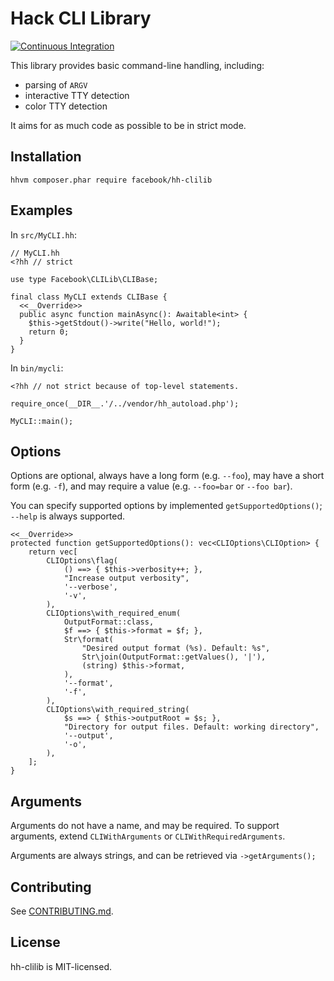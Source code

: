 # Hack CLI Library

[![Continuous Integration](https://github.com/hhvm/hh-clilib/actions/workflows/build-and-test.yml/badge.svg)](https://github.com/hhvm/hh-clilib/actions/workflows/build-and-test.yml)

This library provides basic command-line handling, including:
- parsing of `ARGV`
- interactive TTY detection
- color TTY detection

It aims for as much code as possible to be in strict mode.

## Installation

```
hhvm composer.phar require facebook/hh-clilib
```

## Examples

In `src/MyCLI.hh`:

```Hack
// MyCLI.hh
<?hh // strict

use type Facebook\CLILib\CLIBase;

final class MyCLI extends CLIBase {
  <<__Override>>
  public async function mainAsync(): Awaitable<int> {
    $this->getStdout()->write("Hello, world!");
    return 0;
  }
}
```

In `bin/mycli`:

```Hack
<?hh // not strict because of top-level statements.

require_once(__DIR__.'/../vendor/hh_autoload.php');

MyCLI::main();
```

## Options

Options are optional, always have a long form (e.g. `--foo`), may have a short form (e.g. `-f`), and may
require a value (e.g. `--foo=bar` or `--foo bar`).

You can specify supported options by implemented `getSupportedOptions()`; `--help` is always supported.

```Hack
<<__Override>>
protected function getSupportedOptions(): vec<CLIOptions\CLIOption> {
	return vec[
		CLIOptions\flag(
			() ==> { $this->verbosity++; },
			"Increase output verbosity",
			'--verbose',
			'-v',
		),
		CLIOptions\with_required_enum(
			OutputFormat::class,
			$f ==> { $this->format = $f; },
			Str\format(
				"Desired output format (%s). Default: %s",
				Str\join(OutputFormat::getValues(), '|'),
				(string) $this->format,
			),
			'--format',
			'-f',
		),
		CLIOptions\with_required_string(
			$s ==> { $this->outputRoot = $s; },
			"Directory for output files. Default: working directory",
			'--output',
			'-o',
		),
	];
}
```

## Arguments

Arguments do not have a name, and may be required. To support arguments, extend `CLIWithArguments` or `CLIWithRequiredArguments`.

Arguments are always strings, and can be retrieved via `->getArguments();`

## Contributing

See [CONTRIBUTING.md](CONTRIBUTING.md).

## License

hh-clilib is MIT-licensed.
